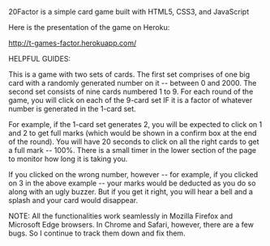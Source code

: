 20Factor is a simple card game built with HTML5, CSS3, and JavaScript

Here is the presentation of the game on Heroku:

http://t-games-factor.herokuapp.com/

HELPFUL GUIDES:

This is a game with two sets of cards. The first set comprises of one big card with a randomly generated number on it -- between 0 and 2000. The second set consists of nine cards numbered 1 to 9. For each round of the game, you will click on each of the 9-card set IF it is a factor of whatever number is generated in the 1-card set.

For example, if the 1-card set generates 2, you will be expected to click on 1 and 2 to get full marks (which would be shown in a confirm box at the end of the round). You will have 20 seconds to click on all the right cards to get a full mark -- 100%. There is  a small timer in the lower section of the page to monitor how long it is taking you.

If you clicked on the wrong number, however -- for example, if you clicked on 3 in the above example -- your marks would be deducted as you do so along with an ugly buzzer. But if you get it right, you will hear a bell and a splash and your card would disappear.

NOTE: All the functionalities work seamlessly in Mozilla Firefox and Microsoft Edge browsers. In Chrome and Safari, however, there are a few bugs. So I continue to track them down and fix them.

